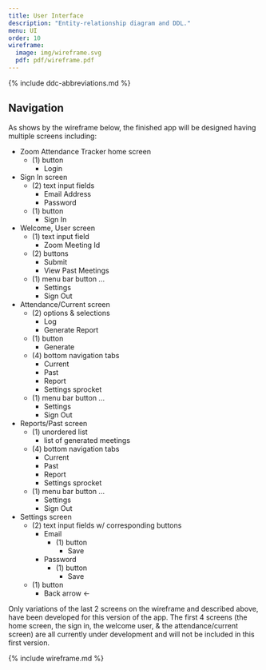 ```yaml
---
title: User Interface
description: "Entity-relationship diagram and DDL."
menu: UI
order: 10
wireframe:
  image: img/wireframe.svg
  pdf: pdf/wireframe.pdf
---
```


{% include ddc-abbreviations.md %}

## Navigation

As shows by the wireframe below, the finished app will be designed having multiple screens including:
* Zoom Attendance Tracker home screen
  * (1) button
    * Login
* Sign In screen 
  * (2) text input fields
    * Email Address
    * Password
  * (1) button
    * Sign In
* Welcome, User screen
  * (1) text input field
    * Zoom Meeting Id
  * (2) buttons
    * Submit
    * View Past Meetings
  * (1) menu bar button ...
    * Settings
    * Sign Out
* Attendance/Current screen
  * (2) options & selections
    * Log
    * Generate Report
  * (1) button
    * Generate
  * (4) bottom navigation tabs
    * Current
    * Past
    * Report
    * Settings sprocket
  * (1) menu bar button ...
    * Settings
    * Sign Out
* Reports/Past screen
  * (1) unordered list
    * list of generated meetings
  * (4) bottom navigation tabs
    * Current
    * Past
    * Report
    * Settings sprocket
  * (1) menu bar button ...
    * Settings
    * Sign Out
* Settings screen
  * (2) text input fields w/ corresponding buttons
    * Email
      * (1) button
        * Save
    * Password
      * (1) button
        * Save
  * (1) button
    * Back arrow <-
    
Only variations of the last 2 screens on the wireframe and described above, have been developed for this version of the app. The first 4 screens (the home screen, the sign in, the welcome user,  & the attendance/current screen) are all currently under development and will not be included in this first version. 

{% include wireframe.md %}
